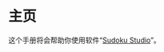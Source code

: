 ﻿---
description: Index
---

# 主页

这个手册将会帮助你使用软件“[Sudoku Studio](https://github.com/KyouyamaKazusa0805/Sudoku/tree/main/src/SudokuStudio)”。
